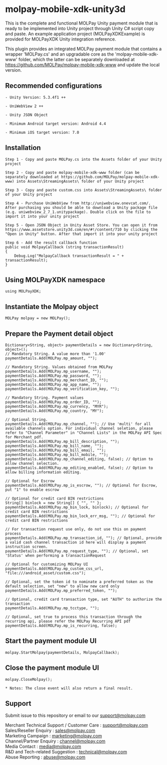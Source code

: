 <!--
# license: Copyright © 2011-2016 MOLPay Sdn Bhd. All Rights Reserved. 
-->

# molpay-mobile-xdk-unity3d

This is the complete and functional MOLPay Unity payment module that is ready to be implemented into Unity project through Unity C# script copy and paste. An example application project (MOLPayXDKExample) is provided for MOLPayXDK Unity integration reference.

This plugin provides an integrated MOLPay payment module that contains a wrapper 'MOLPay.cs' and an upgradable core as the 'molpay-mobile-xdk-www' folder, which the latter can be separately downloaded at https://github.com/MOLPay/molpay-mobile-xdk-www and update the local version.

## Recommended configurations

    - Unity Version: 5.3.4f1 ++

    - UniWebView 2 ++

    - Unity JSON Object

    - Minimum Android target version: Android 4.4

    - Minimum iOS target version: 7.0

## Installation

    Step 1 - Copy and paste MOLPay.cs into the Assets folder of your Unity project

    Step 2 - Copy and paste molpay-mobile-xdk-www folder (can be separately downloaded at https://github.com/MOLPay/molpay-mobile-xdk-www) into Assets\StreamingAssets\ folder of your Unity project

    Step 3 - Copy and paste custom.css into Assets\StreamingAssets\ folder of your Unity project

    Step 4 - Purchase UniWebView from http://uniwebview.onevcat.com/. After purchasing you should be able to download a Unity package file (e.g. uniwebview_2_7_1.unitypackage). Double click on the file to import it into your unity project

    Step 5 - Open JSON Object in Unity Asset Store. You can open it from https://www.assetstore.unity3d.com/en/#!/content/710 by clicking the "Open in Unity" button. After that import it into your unity project

    Step 6 - Add the result callback function
    public void MolpayCallback (string transactionResult)
    {
        Debug.Log("MolpayCallback transactionResult = " + transactionResult);
    }

## Using MOLPayXDK namespace

    using MOLPayXDK;

## Instantiate the Molpay object

    MOLPay molpay = new MOLPay();

## Prepare the Payment detail object

    Dictionary<String, object> paymentDetails = new Dictionary<String, object>();
    // Mandatory String. A value more than '1.00'
    paymentDetails.Add(MOLPay.mp_amount, "");

    // Mandatory String. Values obtained from MOLPay
    paymentDetails.Add(MOLPay.mp_username, "");
    paymentDetails.Add(MOLPay.mp_password, "");
    paymentDetails.Add(MOLPay.mp_merchant_ID, "");
    paymentDetails.Add(MOLPay.mp_app_name, "");
    paymentDetails.Add(MOLPay.mp_verification_key, "");

    // Mandatory String. Payment values
    paymentDetails.Add(MOLPay.mp_order_ID, "");
    paymentDetails.Add(MOLPay.mp_currency, "MYR");
    paymentDetails.Add(MOLPay.mp_country, "MY");
    
    // Optional String.
    paymentDetails.Add(MOLPay.mp_channel, ""); // Use 'multi' for all available channels option. For individual channel seletion, please refer to "Channel Parameter" in "Channel Lists" in the MOLPay API Spec for Merchant pdf. 
    paymentDetails.Add(MOLPay.mp_bill_description, "");
    paymentDetails.Add(MOLPay.mp_bill_name, "");
    paymentDetails.Add(MOLPay.mp_bill_email, "");
    paymentDetails.Add(MOLPay.mp_bill_mobile, "");
    paymentDetails.Add(MOLPay.mp_channel_editing, false); // Option to allow channel selection.
    paymentDetails.Add(MOLPay.mp_editing_enabled, false); // Option to allow billing information editing.

    // Optional for Escrow
    paymentDetails.Add(MOLPay.mp_is_escrow, ""); // Optional for Escrow, put "1" to enable escrow

    // Optional for credit card BIN restrictions
    String[] binlock = new String[] { "", "" };
    paymentDetails.Add(MOLPay.mp_bin_lock, binlock); // Optional for credit card BIN restrictions
    paymentDetails.Add(MOLPay.mp_bin_lock_err_msg, ""); // Optional for credit card BIN restrictions

    // For transaction request use only, do not use this on payment process
    paymentDetails.Add(MOLPay.mp_transaction_id, ""); // Optional, provide a valid cash channel transaction id here will display a payment instruction screen.
    paymentDetails.Add(MOLPay.mp_request_type, ""); // Optional, set 'Status' when performing a transactionRequest

    // Optional for customizing MOLPay UI
    paymentDetails.Add(MOLPay.mp_custom_css_url, "file:///android_asset/custom.css");

    // Optional, set the token id to nominate a preferred token as the default selection, set "new" to allow new card only
    paymentDetails.Add(MOLPay.mp_preferred_token, "");

    // Optional, credit card transaction type, set "AUTH" to authorize the transaction
    paymentDetails.Add(MOLPay.mp_tcctype, "");

    // Optional, set true to process this transaction through the recurring api, please refer the MOLPay Recurring API pdf
    paymentDetails.Add(MOLPay.mp_is_recurring, false);
    
## Start the payment module UI

    molpay.StartMolpay(paymentDetails, MolpayCallback);

## Close the payment module UI

    molpay.CloseMolpay();

    * Notes: The close event will also return a final result.

## Support

Submit issue to this repository or email to our support@molpay.com

Merchant Technical Support / Customer Care : support@molpay.com<br>
Sales/Reseller Enquiry : sales@molpay.com<br>
Marketing Campaign : marketing@molpay.com<br>
Channel/Partner Enquiry : channel@molpay.com<br>
Media Contact : media@molpay.com<br>
R&D and Tech-related Suggestion : technical@molpay.com<br>
Abuse Reporting : abuse@molpay.com